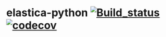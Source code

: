# elastica-python [![Build_status](https://travis-ci.com/gazzolalab/elastica-python.svg?token=bhmh1TG9yLmXa4ZM4ZgQ&branch=master)](https://travis-ci.com/gazzolalab) [![codecov](https://codecov.io/gh/gazzolalab/elastica-python/branch/master/graph/badge.svg?token=O8nBw9I5vr)](https://codecov.io/gh/gazzolalab/elastica-python)


